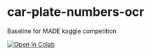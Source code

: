 # car-plate-numbers-ocr
Baseline for MADE kaggle competition

[![Open In Colab](https://colab.research.google.com/assets/colab-badge.svg)](https://colab.research.google.com/github/alexyar88/car-plate-numbers-ocr/blob/master/car-plates-ocr.ipynb)
